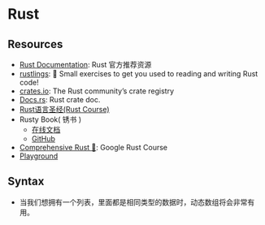 # Rust
## Resources
- [Rust Documentation](https://doc.rust-lang.org/stable/): Rust 官方推荐资源
- [rustlings](https://github.com/rust-lang/rustlings/): 🦀 Small exercises to get you used to reading and writing Rust code!
- [crates.io](https://crates.io/): The Rust community’s crate registry
- [Docs.rs](https://docs.rs): Rust crate doc.
- [Rust语言圣经(Rust Course)](https://course.rs/about-book.html)
- Rusty Book( 锈书 )
  - [在线文档](https://rusty.course.rs)
  - [GitHub](https://github.com/rustlang-cn/rusty-book)
- [Comprehensive Rust 🦀](https://google.github.io/comprehensive-rust/index.html): Google Rust Course
- [Playground](https://play.rust-lang.org/)
## Syntax
- 当我们想拥有一个列表，里面都是相同类型的数据时，动态数组将会非常有用。
